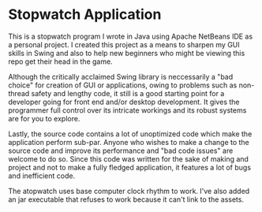 # Stopwatch Application
This is a stopwatch program I wrote in Java using Apache NetBeans IDE as a personal project. I created this project as a means to sharpen my GUI skills in 
Swing and also to help new beginners who might be viewing this repo get their head in the game. 

Although the critically acclaimed Swing library is neccessarily 
a  "bad choice" for creation of GUI or applications, owing to problems such as non-thread safety and lengthy code, it still is a good starting point for a
developer going for front end and/or desktop development. It gives the programmer full control over its intricate workings and its robust systems are for you to 
explore.

Lastly, the source code contains a lot of unoptimized code which make the application perform sub-par. Anyone who wishes to make a change to the source code and
improve its performance and "bad code issues" are welcome to do so. Since this code was written for the sake of making and project and not to make a fully fledged application, it features a lot of bugs and inefficient code.

The atopwatch uses base computer clock rhythm to work. I've also added an jar executable that refuses to work because it can't link to the assets.
